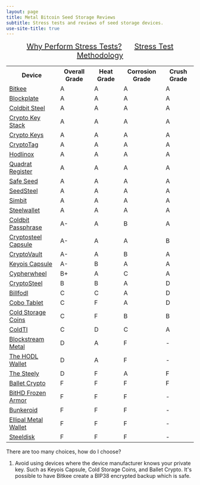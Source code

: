 ```yaml
---
layout: page
title: Metal Bitcoin Seed Storage Reviews
subtitle: Stress tests and reviews of seed storage devices.
use-site-title: true
---
```


<div style="text-align:center; font-size:20px">
    <a href="why">Why Perform Stress Tests?</a>
    &nbsp;&nbsp;&nbsp;&nbsp;
    <a href="how">Stress Test Methodology</a>
</div>

<table class="compatibility">
  <tr>
    <th>Device</th>
    <th>Overall Grade</th>
    <th>Heat Grade</th>
    <th>Corrosion Grade</th>
    <th>Crush Grade</th>
  </tr>
  <tr>
    <td><a href="reviews/bitkee/">Bitkee</a></td>
    <td>A</td>
    <td>A</td>
    <td>A</td>
    <td>A</td>
  </tr>
  <tr>
    <td><a href="reviews/blockplate">Blockplate</a></td>
    <td>A</td>
    <td>A</td>
    <td>A</td>
    <td>A</td>
  </tr>
  <tr>
    <td><a href="reviews/coldbit-steel">Coldbit Steel</a></td>
    <td>A</td>
    <td>A</td>
    <td>A</td>
    <td>A</td>
  </tr>
  <tr>
    <td><a href="reviews/crypto-key-stack">Crypto Key Stack</a></td>
    <td>A</td>
    <td>A</td>
    <td>A</td>
    <td>A</td>
  </tr>
  <tr>
    <td><a href="reviews/crypto-keys">Crypto Keys</a></td>
    <td>A</td>
    <td>A</td>
    <td>A</td>
    <td>A</td>
  </tr>
  <tr>
    <td><a href="reviews/cryptotag">CryptoTag</a></td>
    <td>A</td>
    <td>A</td>
    <td>A</td>
    <td>A</td>
  </tr>
  <tr>
    <td><a href="reviews/hodlinox">Hodlinox</a></td>
    <td>A</td>
    <td>A</td>
    <td>A</td>
    <td>A</td>
  </tr>
  <tr>
    <td><a href="reviews/quadrat-register">Quadrat Register</a></td>
    <td>A</td>
    <td>A</td>
    <td>A</td>
    <td>A</td>
  </tr>
  <tr>
    <td><a href="reviews/safe-seed">Safe Seed</a></td>
    <td>A</td>
    <td>A</td>
    <td>A</td>
    <td>A</td>
  </tr>
  <tr>
    <td><a href="reviews/seedsteel">SeedSteel</a></td>
    <td>A</td>
    <td>A</td>
    <td>A</td>
    <td>A</td>
  </tr>
  <tr>
    <td><a href="reviews/simbit">Simbit</a></td>
    <td>A</td>
    <td>A</td>
    <td>A</td>
    <td>A</td>
  </tr>
  <tr>
    <td><a href="reviews/steelwallet">Steelwallet</a></td>
    <td>A</td>
    <td>A</td>
    <td>A</td>
    <td>A</td>
  </tr>
  <tr>
    <td><a href="reviews/coldbit-passphrase">Coldbit Passphrase</a></td>
    <td>A-</td>
    <td>A</td>
    <td>B</td>
    <td>A</td>
  </tr>
  <tr>
    <td><a href="reviews/cryptosteel-capsule">Cryptosteel Capsule</a></td>
    <td>A-</td>
    <td>A</td>
    <td>A</td>
    <td>B</td>
  </tr>
  <tr>
    <td><a href="reviews/cryptovault">CryptoVault</a></td>
    <td>A-</td>
    <td>A</td>
    <td>B</td>
    <td>A</td>
  </tr>
  <tr>
    <td><a href="reviews/keyois-capsule">Keyois Capsule</a></td>
    <td>A-</td>
    <td>B</td>
    <td>A</td>
    <td>A</td>
  </tr>
  <tr>
    <td><a href="reviews/cypherwheel">Cypherwheel</a></td>
    <td>B+</td>
    <td>A</td>
    <td>C</td>
    <td>A</td>
  </tr>
  <tr>
    <td><a href="reviews/cryptosteel">CryptoSteel</a></td>
    <td>B</td>
    <td>B</td>
    <td>A</td>
    <td>D</td>
  </tr>
  <tr>
    <td><a href="reviews/billfodl">Billfodl</a></td>
    <td>C</td>
    <td>C</td>
    <td>A</td>
    <td>D</td>
  </tr>
  <tr>
    <td><a href="reviews/cobo-tablet">Cobo Tablet</a></td>
    <td>C</td>
    <td>F</td>
    <td>A</td>
    <td>D</td>
  </tr>
  <tr>
    <td><a href="reviews/cold-storage-coins">Cold Storage Coins</a></td>
    <td>C</td>
    <td>F</td>
    <td>B</td>
    <td>B</td>
  </tr>
  <tr>
    <td><a href="reviews/coldti">ColdTI</a></td>
    <td>C</td>
    <td>D</td>
    <td>C</td>
    <td>A</td>
  </tr>
  <tr>
    <td><a href="reviews/blockstream-metal">Blockstream Metal</a></td>
    <td>D</td>
    <td>A</td>
    <td>F</td>
    <td>-</td>
  </tr>
  <tr>
    <td><a href="reviews/hodl-wallet">The HODL Wallet</a></td>
    <td>D</td>
    <td>A</td>
    <td>F</td>
    <td>-</td>
  </tr>
  <tr>
    <td><a href="reviews/steely">The Steely</a></td>
    <td>D</td>
    <td>F</td>
    <td>A</td>
    <td>F</td>
  </tr>
  <tr>
    <td><a href="reviews/ballet-crypto">Ballet Crypto</a></td>
    <td>F</td>
    <td>F</td>
    <td>F</td>
    <td>F</td>
  </tr>
  <tr>
    <td><a href="reviews/bithd-frozen-armor">BitHD Frozen Armor</a></td>
    <td>F</td>
    <td>F</td>
    <td>F</td>
    <td>-</td>
  </tr>
  <tr>
    <td><a href="reviews/bunkeroid">Bunkeroid</a></td>
    <td>F</td>
    <td>F</td>
    <td>F</td>
    <td>-</td>
  </tr>
  <tr>
    <td><a href="reviews/ellipal-metal-wallet">Ellipal Metal Wallet</a></td>
    <td>F</td>
    <td>F</td>
    <td>F</td>
    <td>-</td>
  </tr>
  <tr>
    <td><a href="reviews/steeldisk">Steeldisk</a></td>
    <td>F</td>
    <td>F</td>
    <td>F</td>
    <td>-</td>
  </tr>
</table>

There are too many choices, how do I choose?
1. Avoid using devices where the device manufacturer knows your private key. Such as Keyois Capsule, Cold Storage Coins, and Ballet Crypto. It's possible to have Bitkee create a BIP38 encrypted backup which is safe.